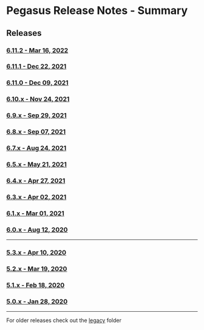 # Pegasus Release Notes - Summary

## Releases

### [6.11.2 - Mar 16, 2022](https://github.com/dctdevelop/pegasus/blob/master/releases/6.11.2.release.md)

### [6.11.1 - Dec 22, 2021](https://github.com/dctdevelop/pegasus/blob/master/releases/6.11.1.release.md)

### [6.11.0 - Dec 09, 2021](https://github.com/dctdevelop/pegasus/blob/master/releases/6.11.0.release.md)

### [6.10.x - Nov 24, 2021](https://github.com/dctdevelop/pegasus/blob/master/releases/6.10.0.release.md)

### [6.9.x - Sep 29, 2021](https://github.com/dctdevelop/pegasus/blob/master/releases/6.9.0.release.md)

### [6.8.x - Sep 07, 2021](https://github.com/dctdevelop/pegasus/blob/master/releases/6.8.0.release.md)

### [6.7.x - Aug 24, 2021](https://github.com/dctdevelop/pegasus/blob/master/releases/6.7.0.release.md)

### [6.5.x - May 21, 2021](https://github.com/dctdevelop/pegasus/blob/master/releases/6.5.0.release.md)

### [6.4.x - Apr 27, 2021](https://github.com/dctdevelop/pegasus/blob/master/releases/6.4.0.release.md)

### [6.3.x - Apr 02, 2021](https://github.com/dctdevelop/pegasus/blob/master/releases/6.3.0.release.md)

### [6.1.x - Mar 01, 2021](https://github.com/dctdevelop/pegasus/blob/master/releases/6.1.0.release.md)

### [6.0.x - Aug 12, 2020](https://github.com/dctdevelop/pegasus/blob/master/releases/6.0.0.release.md)

---

### [5.3.x - Apr 10, 2020](https://github.com/dctdevelop/pegasus/blob/master/releases/5.3.0.release.md)

### [5.2.x - Mar 19, 2020](https://github.com/dctdevelop/pegasus/blob/master/releases/5.2.0.release.md)

### [5.1.x - Feb 18, 2020](https://github.com/dctdevelop/pegasus/blob/master/releases/5.1.0.release.md)

### [5.0.x - Jan 28, 2020](https://github.com/dctdevelop/pegasus/blob/master/releases/5.0.0.release.md)

---

For older releases check out the [legacy](https://github.com/dctdevelop/pegasus/blob/master/releases/legacy) folder
